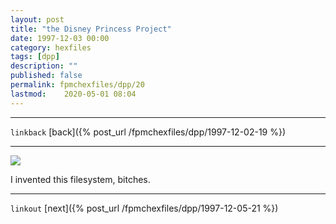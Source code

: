 ```yaml
---
layout: post
title: "the Disney Princess Project"
date: 1997-12-03 00:00
category: hexfiles
tags: [dpp]
description: ""
published: false
permalink: fpmchexfiles/dpp/20
lastmod:	2020-05-01 08:04
---
```


*****
`linkback`
[back]({% post_url /fpmchexfiles/dpp/1997-12-02-19 %})

*****

<img src="{{ site.url }}/assets/img/dpp-20.jpg" maxwidth="1000" />

I invented this filesystem, bitches.

*****

`linkout`
[next]({% post_url /fpmchexfiles/dpp/1997-12-05-21 %})


